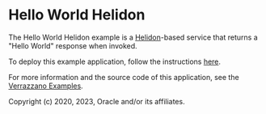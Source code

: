 # Hello World Helidon

The Hello World Helidon example is a [Helidon](https://helidon.io/#/)-based service that returns a "Hello World" response when invoked.

To deploy this example application, follow the instructions [here](https://verrazzano.io/latest/docs/examples/hello-helidon/).

For more information and the source code of this application, see the [Verrazzano Examples](https://github.com/verrazzano/examples).

Copyright (c) 2020, 2023, Oracle and/or its affiliates.
